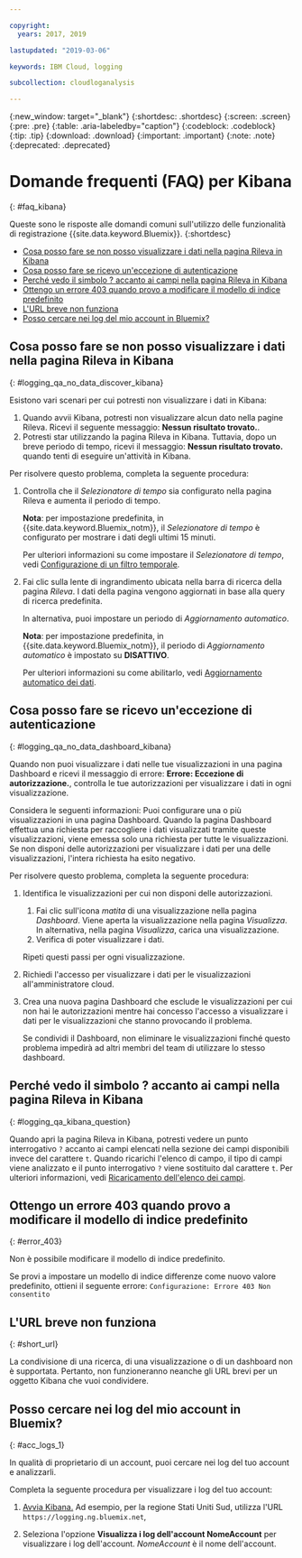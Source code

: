 ```yaml
---

copyright:
  years: 2017, 2019

lastupdated: "2019-03-06"

keywords: IBM Cloud, logging

subcollection: cloudloganalysis

---
```


{:new_window: target="_blank"}
{:shortdesc: .shortdesc}
{:screen: .screen}
{:pre: .pre}
{:table: .aria-labeledby="caption"}
{:codeblock: .codeblock}
{:tip: .tip}
{:download: .download}
{:important: .important}
{:note: .note}
{:deprecated: .deprecated}


# Domande frequenti (FAQ) per Kibana
{: #faq_kibana}

Queste sono le risposte alle domandi comuni sull'utilizzo delle funzionalità di registrazione {{site.data.keyword.Bluemix}}. {:shortdesc}

* [Cosa posso fare se non posso visualizzare i dati nella pagina Rileva in Kibana ](/docs/services/CloudLogAnalysis/qa?topic=cloudloganalysis-faq_kibana#logging_qa_no_data_discover_kibana)
* [Cosa posso fare se ricevo un'eccezione di autenticazione ](/docs/services/CloudLogAnalysis/qa?topic=cloudloganalysis-faq_kibana#logging_qa_no_data_dashboard_kibana)
* [Perché vedo il simbolo ? accanto ai campi nella pagina Rileva in Kibana](/docs/services/CloudLogAnalysis/qa?topic=cloudloganalysis-faq_kibana#logging_qa_kibana_question)
* [Ottengo un errore 403 quando provo a modificare il modello di indice predefinito](/docs/services/CloudLogAnalysis/qa?topic=cloudloganalysis-faq_kibana#error_403)
* [L'URL breve non funziona](/docs/services/CloudLogAnalysis/qa?topic=cloudloganalysis-faq_kibana#short_url)
* [Posso cercare nei log del mio account in Bluemix?](/docs/services/CloudLogAnalysis/qa?topic=cloudloganalysis-faq_kibana#acc_logs_1)


## Cosa posso fare se non posso visualizzare i dati nella pagina Rileva in Kibana
{: #logging_qa_no_data_discover_kibana}

Esistono vari scenari per cui potresti non visualizzare i dati in Kibana:

1. Quando avvii Kibana, potresti non visualizzare alcun dato nella pagine Rileva. Ricevi il seguente messaggio: **Nessun risultato trovato.**. 
2. Potresti star utilizzando la pagina Rileva in Kibana. Tuttavia, dopo un breve periodo di tempo, ricevi il messaggio: **Nessun risultato trovato.** quando tenti di eseguire un'attività in Kibana.

Per risolvere questo problema, completa la seguente procedura:

1. Controlla che il *Selezionatore di tempo* sia configurato nella pagina Rileva e aumenta il periodo di tempo. 

    **Nota**: per impostazione predefinita, in {{site.data.keyword.Bluemix_notm}}, il *Selezionatore di tempo* è configurato per mostrare i dati degli ultimi 15 minuti.

    Per ulteriori informazioni su come impostare il *Selezionatore di tempo*, vedi [Configurazione di un filtro temporale](/docs/services/CloudLogAnalysis/kibana?topic=cloudloganalysis-filter_logs#set_time_filter1).
       
2. Fai clic sulla lente di ingrandimento ubicata nella barra di ricerca della pagina *Rileva*. I dati della pagina vengono aggiornati in base alla query di ricerca predefinita.

    In alternativa, puoi impostare un periodo di *Aggiornamento automatico*.

    **Nota**: per impostazione predefinita, in {{site.data.keyword.Bluemix_notm}}, il periodo di *Aggiornamento automatico* è impostato su **DISATTIVO**.
    
    Per ulteriori informazioni su come abilitarlo, vedi [Aggiornamento automatico dei dati](/docs/services/CloudLogAnalysis/kibana?topic=cloudloganalysis-analize_logs_interactively#discover_view_refresh_interval).



## Cosa posso fare se ricevo un'eccezione di autenticazione
{: #logging_qa_no_data_dashboard_kibana}

Quando non puoi visualizzare i dati nelle tue visualizzazioni in una pagina Dashboard e ricevi il messaggio di errore: **Errore: Eccezione di autorizzazione.**, controlla le tue autorizzazioni per visualizzare i dati in ogni visualizzazione.

Considera le seguenti informazioni:
Puoi configurare una o più visualizzazioni in una pagina Dashboard. Quando la pagina Dashboard effettua una richiesta per raccogliere i dati visualizzati tramite queste visualizzazioni, viene emessa solo una richiesta per tutte le visualizzazioni. Se non disponi delle autorizzazioni per visualizzare i dati per una delle visualizzazioni, l'intera richiesta ha esito negativo.

Per risolvere questo problema, completa la seguente procedura:

1. Identifica le visualizzazioni per cui non disponi delle autorizzazioni.

    1. Fai clic sull'icona *matita* di una visualizzazione nella pagina *Dashboard*. Viene aperta la visualizzazione nella pagina *Visualizza*. In alternativa, nella pagina *Visualizza*, carica una visualizzazione. 
    2. Verifica di poter visualizzare i dati.
    
    Ripeti questi passi per ogni visualizzazione.

2. Richiedi l'accesso per visualizzare i dati per le visualizzazioni all'amministratore cloud.

3. Crea una nuova pagina Dashboard che esclude le visualizzazioni per cui non hai le autorizzazioni mentre hai concesso l'accesso a visualizzare i dati per le visualizzazioni che stanno provocando il problema. 

    Se condividi il Dashboard, non eliminare le visualizzazioni finché questo problema impedirà ad altri membri del team di utilizzare lo stesso dashboard.



## Perché vedo il simbolo ? accanto ai campi nella pagina Rileva in Kibana
{: #logging_qa_kibana_question}

Quando apri la pagina Rileva in Kibana, potresti vedere un punto interrogativo `?` accanto ai campi elencati nella sezione dei campi disponibili invece del carattere `t`. Quando ricarichi l'elenco di campo, il tipo di campi viene analizzato e il punto interrogativo `?` viene sostituito dal carattere `t`. Per ulteriori informazioni, vedi [Ricaricamento dell'elenco dei campi](/docs/services/CloudLogAnalysis/kibana?topic=cloudloganalysis-analize_logs_interactively#discover_view_reload_fields).


## Ottengo un errore 403 quando provo a modificare il modello di indice predefinito
{: #error_403}

Non è possibile modificare il modello di indice predefinito. 

Se provi a impostare un modello di indice differenze come nuovo valore predefinito, ottieni il seguente errore: `Configurazione: Errore 403 Non consentito`

## L'URL breve non funziona
{: #short_url}

La condivisione di una ricerca, di una visualizzazione o di un dashboard non è supportata. Pertanto, non funzioneranno neanche gli URL brevi per un oggetto Kibana che vuoi condividere. 

## Posso cercare nei log del mio account in Bluemix?
{: #acc_logs_1}

In qualità di proprietario di un account, puoi cercare nei log del tuo account e analizzarli.

Completa la seguente procedura per visualizzare i log del tuo account:

1. [Avvia Kibana.](/docs/services/CloudLogAnalysis/kibana?topic=cloudloganalysis-launch#launch_Kibana_from_browser) Ad esempio, per la regione Stati Uniti Sud, utilizza l'URL `https://logging.ng.bluemix.net`,

2. Seleziona l'opzione **Visualizza i log dell'account NomeAccount** per visualizzare i log dell'account. *NomeAccount* è il nome dell'account.

